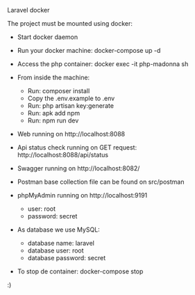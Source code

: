 Laravel docker

The project must be mounted using docker:

  - Start docker daemon

  - Run your docker machine: docker-compose up -d
  - Access the php container: docker exec -it php-madonna sh  
  - From inside the machine:
    - Run: composer install
    - Copy the .env.example to .env
    - Run: php artisan key:generate
    - Run: apk add npm
    - Run: npm run dev
  - Web running on http://localhost:8088
  - Api status check running on GET request: http://localhost:8088/api/status
  - Swagger running on http://localhost:8082/
  - Postman base collection file can be found on src/postman
  - phpMyAdmin running on http://localhost:9191
    - user: root
    - password: secret
  - As database we use MySQL:
    - database name: laravel
    - database user: root
    - database password: secret
  
  - To stop de container:
    docker-compose stop

:)
